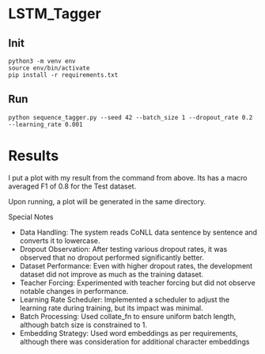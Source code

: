 ﻿# LSTM_Tagger

## Init
```command
python3 -m venv env
source env/bin/activate
pip install -r requirements.txt
```
## Run

```command
python sequence_tagger.py --seed 42 --batch_size 1 --dropout_rate 0.2 --learning_rate 0.001
```
# Results

I put a plot with my result from the command from above. Its has a macro averaged F1 of 0.8 for the Test dataset.


Upon running, a plot will be generated in the same directory.

Special Notes
- Data Handling: The system reads CoNLL data sentence by sentence and converts it to lowercase.
- Dropout Observation: After testing various dropout rates, it was observed that no dropout performed significantly better.
- Dataset Performance: Even with higher dropout rates, the development dataset did not improve as much as the training dataset.
- Teacher Forcing: Experimented with teacher forcing but did not observe notable changes in performance.
- Learning Rate Scheduler: Implemented a scheduler to adjust the learning rate during training, but its impact was minimal.
- Batch Processing: Used collate_fn to ensure uniform batch length, although batch size is constrained to 1.
- Embedding Strategy: Used word embeddings as per requirements, although there was consideration for additional character embeddings
